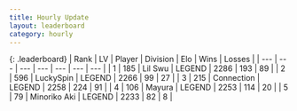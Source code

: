 ```yaml
---
title: Hourly Update
layout: leaderboard
category: hourly
---
```


{: .leaderboard}
| Rank | LV | Player | Division | Elo | Wins | Losses |
| --- | --- | --- | --- | --- | --- | --- |
| <span data-change="1">1</span> | 185 | <span title="ID: 468342">Lil Swu</span> | LEGEND | <span data-change="10">2286</span> | <span data-change="1">193</span> | <span data-change="0">89</span> |
| <span data-change="3">2</span> | 596 | <span title="ID: 498412">LuckySpin</span> | LEGEND | <span data-change="35">2266</span> | <span data-change="7">99</span> | <span data-change="0">27</span> |
| <span data-change="0">3</span> | 215 | <span title="ID: 539711">Connection</span> | LEGEND | <span data-change="0">2258</span> | <span data-change="0">224</span> | <span data-change="0">91</span> |
| <span data-change="-3">4</span> | 106 | <span title="ID: 381526">Mayura</span> | LEGEND | <span data-change="-32">2253</span> | <span data-change="0">114</span> | <span data-change="3">20</span> |
| <span data-change="-1">5</span> | 79 | <span title="ID: 456466">Minoriko Aki</span> | LEGEND | <span data-change="0">2233</span> | <span data-change="0">82</span> | <span data-change="0">8</span> |